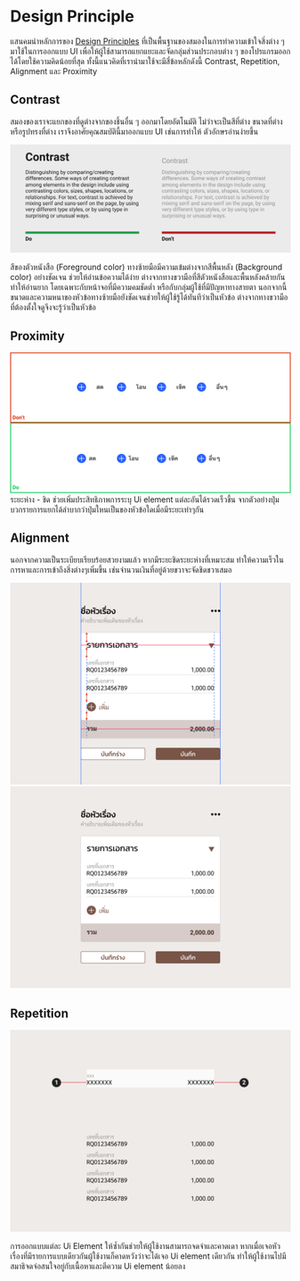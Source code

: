 Design Principle
================

แสนคมนำหลักการของ [Design Principles](https://en.wikibooks.org/wiki/Graphic_Design/Principles_of_Design) ที่เป็นพื้นฐานของสมองในการทำความเข้าใจสิ่งต่าง ๆ มาใช้ในการออกแบบ UI เพื่อให้ผู้ใช้สามารถแยกแยะและจัดกลุ่มส่วนประกอบต่าง ๆ ของโปรแกรมออกได้โดยใช้ความคิดน้อยที่สุด ทั้งนี้แนวคิดที่เรานำมาใช้จะมีสี่ข้อหลักดังนี้ Contrast, Repetition, Alignment และ Proximity 

## Contrast

สมองของเราจะแยกของที่ดูต่างจากของชิ้นอื่น ๆ ออกมาโดยอัตโนมัติ ไม่ว่าจะเป็นสีที่ต่าง ขนาดที่ต่าง หรือรูปทรงที่ต่าง เราจึงอาศัยคุณสมบัตินี้มาออกแบบ UI เช่นการทำให้ ตัวอักษรอ่านง่ายขึ้น

![text contrast](images/design-principle/text-contrast.png)

สีของตัวหนังสือ (Foreground color) ทางซ้ายมือมีความเข้มต่างจากสีพื้นหลัง (Background color) อย่างชัดเจน ช่วยให้อ่านข้อความได้ง่าย ต่างจากทางขวามือที่สีตัวหนังสือและพื้นหลังคล้ายกันทำให้อ่านยาก โดยเฉพาะกับหน้าจอที่มีความคมชัดต่ำ หรือกับกลุ่มผู้ใช้ที่มีปัญหาทางสายตา นอกจากนี้ขนาดและความหนาของหัวข้อทางซ้ายมือยังชัดเจนช่วยให้ผู้ใช้รู้ได้ทันทีว่าเป็นหัวข้อ ต่างจากทางขวามือที่ต้องตั้งใจดูจึงจะรู้ว่าเป็นหัวข้อ 

## Proximity 
![text contrast](images/design-principle/proximity01.png)
ระยะห่าง - ชิด ช่วยเพิ่มประสิทธิภาพการระบุ Ui element แต่ละอันได้รวดเร็วขึ้น จากตัวอย่างปุ่มบวกรายการแยกได้ลำบากว่าปุ่มใหนเป็นของหัวข้อใดเมื่อมีระยะเท่าๆกัน 

## Alignment
นอกจากความเป็นระเบียบเรียบร้อยสวยงามแล้ว หากมีระยะชิดระยะห่างที่เหมาะสม ทำให้ความเร็วในการหาและการเข้าถึงสิ่งต่างๆเพิ่มขึ้น
เช่นจำนวนเงินที่อยู่ด้วยขวาจะจัดชิดขวาเสมอ

![text contrast](images/design-principle/alignment01.png)
![text contrast](images/design-principle/alignment02.png)

## Repetition
![text contrast](images/design-principle/repeat01.png)

การออกแบบแต่ละ Ui Element ให้ซ้ำกันช่วยให้ผู้ใช้งานสามารถจดจำและคาดเดา หากเมื่อเจอหัวเรื่องที่มีรายการแบบเดียวกันผู้ใช้งานก็คาดหวังว่าจะได้เจอ Ui element เดียวกัน ทำให้ผู้ใช้งานไปมีสมาธิจดจ่อสนใจอยู่กับเนื้อหาและตีความ Ui element น้อยลง